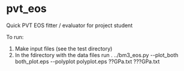 # pvt_eos
Quick PVT EOS fitter / evaluator for project student

To run:

1. Make input files (see the test directory)
2. In the fdirectory with the data files run .
    ../bm3_eos.py --plot_both both_plot.eps --polyplot polyplot.eps ??GPa.txt ???GPa.txt
